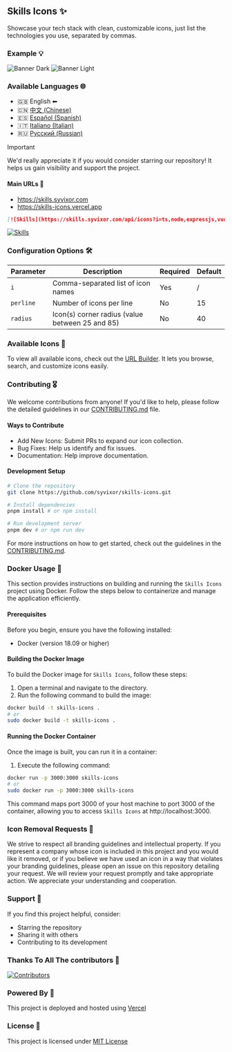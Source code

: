 ## Skills Icons ✨

Showcase your tech stack with clean, customizable icons, just list the technologies you use, separated by commas.

### Example 💡

![Banner Dark](./.github/example-dark.png#gh-dark-mode-only)
![Banner Light](./.github/example-light.png#gh-light-mode-only)

### Available Languages 🌐

- 🇬🇧 English ⬅
- 🇨🇳 [中文 (Chinese)](./i18n/zh/README.md)
- 🇪🇸 [Español (Spanish)](./i18n/es/README.md)
- 🇮🇹 [Italiano (Italian)](./i18n/it/README.md)
- 🇷🇺 [Русский (Russian)](./i18n/ru/README.md)

> [!IMPORTANT]
> We'd really appreciate it if you would consider starring our repository! It helps us gain visibility and support the project.

#### Main URLs 🔗

- https://skills.syvixor.com
- https://skills-icons.vercel.app

```markdown
[![Skills](https://skills.syvixor.com/api/icons?i=ts,node,expressjs,vue,nuxt,mongodb,prisma)](https://github.com/syvixor/skills-icons)
```

[![Skills](https://skills.syvixor.com/api/icons?i=ts,node,expressjs,vue,nuxt,mongodb,prisma)](https://github.com/syvixor/skills-icons)

### Configuration Options 🛠️

| Parameter | Description                                      | Required | Default |
|-----------|--------------------------------------------------|----------|---------|
| `i`       | Comma-separated list of icon names               | Yes      | /       |
| `perline` | Number of icons per line                         | No       | 15      |
| `radius`  | Icon(s) corner radius (value between 25 and 85)  | No       | 40      |

### Available Icons 🎨

To view all available icons, check out the [URL Builder](https://builder.syvixor.com). It lets you browse, search, and customize icons easily.

### Contributing 🎖️

We welcome contributions from anyone! If you'd like to help, please follow the detailed guidelines in our [CONTRIBUTING.md](.github/CONTRIBUTING.md) file.

#### Ways to Contribute

- Add New Icons: Submit PRs to expand our icon collection.
- Bug Fixes: Help us identify and fix issues.
- Documentation: Help improve documentation.

#### Development Setup

```bash
# Clone the repository
git clone https://github.com/syvixor/skills-icons.git

# Install dependencies
pnpm install # or npm install

# Run development server
pnpm dev # or npm run dev
```

For more instructions on how to get started, check out the guidelines in the [CONTRIBUTING.md](.github/CONTRIBUTING.md).

### Docker Usage 🐳

This section provides instructions on building and running the `Skills Icons` project using Docker. Follow the steps below to containerize and manage the application efficiently.

#### Prerequisites

Before you begin, ensure you have the following installed:
- Docker (version 18.09 or higher)

#### Building the Docker Image

To build the Docker image for `Skills Icons`, follow these steps:
1. Open a terminal and navigate to the directory.
2. Run the following command to build the image:
```bash
docker build -t skills-icons .
# or
sudo docker build -t skills-icons .
```

#### Running the Docker Container

Once the image is built, you can run it in a container:
1. Execute the following command:
```bash
docker run -p 3000:3000 skills-icons
# or
sudo docker run -p 3000:3000 skills-icons
```

This command maps port 3000 of your host machine to port 3000 of the container, allowing you to access `Skills Icons` at http://localhost:3000.

### Icon Removal Requests 🚫

We strive to respect all branding guidelines and intellectual property. If you represent a company whose icon is included in this project and you would like it removed, or if you believe we have used an icon in a way that violates your branding guidelines, please open an issue on this repository detailing your request. We will review your request promptly and take appropriate action. We appreciate your understanding and cooperation.

### Support 💝

If you find this project helpful, consider:

- Starring the repository
- Sharing it with others
- Contributing to its development

### Thanks To All The contributors 🙏

[![Contributors](https://contrib.rocks/image?repo=syvixor/skills-icons)](https://github.com/syvixor/skills-icons/graphs/contributors)

### Powered By 🛟

This project is deployed and hosted using [Vercel](https://vercel.com)

### License 📝

This project is licensed under [MIT License](LICENSE)